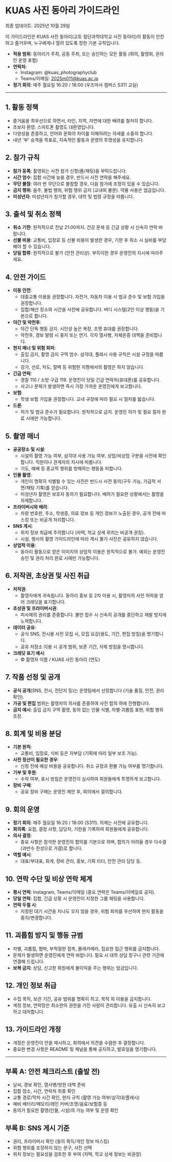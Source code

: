 # KUAS 사진 동아리 가이드라인
최종 업데이트: 2025년 10월 29일

이 가이드라인은 KUAS 사진 동아리(교토 첨단과학대학교 사진 동아리)의 활동이 안전하고 즐거우며, 누구에게나 열려 있도록 정한 기본 규칙입니다.

- **적용 범위**: 동아리가 주최, 공동 주최, 또는 승인하는 모든 활동 (회의, 촬영회, 온라인 운영 포함)
- **연락처**:
  - Instagram: @kuas_photographyclub
  - Teams/이메일: 2025m011@kuas.ac.jp
- **정기 회의**: 매주 월요일 16:20 / 18:00 (우즈마사 캠퍼스 S311 교실)

---

## 1. 활동 정책
- 즐거움을 최우선으로 하면서, 타인, 지역, 자연에 대한 배려를 철저히 합니다.
- 초보자 환영. 스마트폰 촬영도 대환영입니다.
- 다양성을 존중하고, 언어와 문화의 차이를 이해하려는 자세를 소중히 합니다.
- 내년 '부' 승격을 목표로, 지속적인 활동과 운영의 투명성을 유지합니다.

## 2. 참가 규칙
- **참가 등록**: 촬영회는 사전 참가 신청(폼/채팅)을 부탁드립니다.
- **시간 엄수**: 집합 시간에 늦을 경우, 반드시 사전 연락을 해주세요.
- **무단 불참**: 여러 번 무단으로 불참할 경우, 다음 참가에 조정이 있을 수 있습니다.
- **금지 행위**: 음주, 불법 행위, 위험 행위 금지 (교내외 불문). 약물 사용은 엄금입니다.
- **미성년자**: 미성년자가 참가할 경우, 대학 및 법령 규정을 따릅니다.

## 3. 출석 및 취소 정책
- **취소 기한**: 원칙적으로 전날 21:00까지. 건강 문제 등 긴급 상황 시 신속히 연락 바랍니다.
- **선불 비용**: 교통비, 입장료 등 선불 비용이 발생한 경우, 기한 후 취소 시 실비를 부담해야 할 수 있습니다.
- **당일 합류**: 원칙적으로 불가 (안전 관리상). 부득이한 경우 운영진의 지시에 따라주세요.

## 4. 안전 가이드
- **이동 안전**:
  - 대중교통 이용을 권장합니다. 자전거, 자동차 이용 시 법규 준수 및 보험 가입을 권장합니다.
  - 집합/해산 장소와 시간을 사전에 공유합니다. 버디 시스템(2인 이상 행동)을 기본으로 합니다.
- **야간 및 악천후**:
  - 야간 단독 행동 금지. 시인성 높은 복장, 조명 휴대를 권장합니다.
  - 악천후, 경보 발령 시 중지 또는 연기. 각자 열사병, 저체온증 대책을 준비합니다.
- **현지 매너 및 위험 회피**:
  - 출입 금지, 촬영 금지 구역 엄수. 삼각대, 플래시 사용 규칙은 시설 규정을 따릅니다.
  - 강가, 선로, 차도, 절벽 등 위험한 지형에서의 촬영은 하지 않습니다.
- **긴급 연락**:
  - 경찰 110 / 소방·구급 119. 운영진이 당일 긴급 연락처(휴대폰)를 공유합니다.
  - 사고나 문제가 발생하면 즉시 가장 가까운 운영진에게 보고합니다.
- **보험**:
  - 학생 보험 가입을 권장합니다. 교내 규정에 따라 필요 시 절차를 밟습니다.
- **드론**:
  - 허가 및 법규 준수가 필요합니다. 원칙적으로 금지. 운영진 허가 및 필요 절차 완료 시에만 가능합니다.

## 5. 촬영 매너
- **공공장소 및 시설**:
  - 시설의 촬영 가능 여부, 삼각대 사용 가능 여부, 상업/비상업 구분을 사전에 확인합니다. 직원이나 관계자의 지시에 따릅니다.
  - 기도, 예배 등 종교적 행위를 방해하는 행동을 피합니다.
- **인물 촬영**:
  - 개인이 명확히 식별될 수 있는 사진은 반드시 사전 동의(구두 가능, 가급적 서면/채팅 기록)를 얻습니다.
  - 미성년자 촬영은 보호자 동의가 필요합니다. 배려가 필요한 상황에서는 촬영을 자제합니다.
- **프라이버시와 배려**:
  - 차량 번호판, 주소, 학생증, 의료 정보 등 개인 정보가 노출된 경우, 공개 전에 마스킹 또는 비공개 처리합니다.
- **SNS 게시**:
  - 위치 정보 취급에 주의합니다 (자택, 학교 상세 위치는 비공개 권장).
  - 시설, 행사의 촬영 가이드라인에 따라 게시 불가 사진은 공유하지 않습니다.
- **상업적 이용**:
  - 동아리 활동으로 얻은 이미지의 상업적 이용은 원칙적으로 불가. 예외는 운영진 승인 및 권리 처리 완료 시에만 가능합니다.

## 6. 저작권, 초상권 및 사진 취급
- **저작권**:
  - 촬영자에게 귀속됩니다. 동아리 홍보 등 2차 이용 시, 촬영자의 사전 허락을 얻어 크레딧을 표기합니다.
- **초상권 및 프라이버시권**:
  - 피사체의 권리를 존중합니다. 불만 접수 시 신속히 공개를 중단하고 재발 방지에 노력합니다.
- **데이터 공유**:
  - 공식 SNS, 전시용 사진 모집 시, 모집 요강(용도, 기간, 편집 방침)을 명기합니다.
  - 공유 저장소 이용 시 공개 범위, 보존 기간, 삭제 방침을 명시합니다.
- **크레딧 표기 예시**:
  - © 촬영자 이름 / KUAS 사진 동아리 (연도)

## 7. 작품 선정 및 공개
- **공식 공개**(SNS, 전시, 전단지 등)는 운영팀에서 선정합니다 (기술 품질, 안전, 권리 확인).
- **가공 및 편집** 범위는 촬영자의 의사를 존중하여 사전 합의 하에 진행합니다.
- **금지 예시**: 출입 금지 구역 촬영, 동의 없는 인물 식별, 차별·괴롭힘 표현, 위험 행위 조장.

## 8. 회계 및 비용 분담
- **기본 원칙**:
  - 교통비, 입장료, 식비 등은 자부담 (기획에 따라 일부 보조 가능).
- **사전 정산이 필요한 경우**:
  - 신청 전에 예상 비용을 공유합니다. 취소 규정과 환불 가능 여부를 명기합니다.
- **기부 및 후원**:
  - 수락 여부, 표시 방침은 운영진이 심사하여 회원들에게 투명하게 보고합니다.
- **장비 구매**:
  - 공유 장비 구매는 운영진 제안 후, 회의에서 결의합니다.

## 9. 회의 운영
- **정기 회의**: 매주 월요일 16:20 / 18:00 (S311). 의제는 사전에 공유합니다.
- **회의록**: 요점, 결정 사항, 담당자, 기한을 기록하여 회원들에게 공유합니다.
- **의사 결정**:
  - 중요 사항은 참석한 운영진의 합의를 기본으로 하며, 합의가 어려울 경우 다수결(과반수 찬성으로 가결)로 합니다.
- **역할 예시**:
  - 대표/부대표, 회계, 장비 관리, 홍보, 기획 리더, 안전 관리 담당 등.

## 10. 연락 수단 및 비상 연락 체계
- **평시 연락**: Instagram, Teams/이메일 (중요 연락은 Teams/이메일로 공지).
- **당일 연락**: 집합, 긴급 상황 시 운영진이 지정한 그룹 채팅을 사용합니다.
- **연락 두절 시**:
  - 지정된 대기 시간을 지나도 오지 않을 경우, 위험 회피를 우선하여 현지 활동을 중지/변경합니다.

## 11. 괴롭힘 방지 및 행동 규범
- 차별, 괴롭힘, 협박, 부적절한 접촉, 몰래카메라, 집요한 접근 행위를 금지합니다.
- 문제가 발생하면 운영진에게 연락 바랍니다. 필요 시 대학 상담 창구나 관련 기관에 연결해 드립니다.
- **보복 금지**: 상담, 신고한 회원에게 불이익을 주는 행위는 엄금입니다.

## 12. 개인 정보 취급
- 수집 목적, 보관 기간, 공유 범위를 명확히 하고, 목적 외 이용을 금지합니다.
- 계정 정보, 연락망은 최소한의 권한을 가진 사람이 관리합니다. 유출 시 신속히 보고하고 대처합니다.

## 13. 가이드라인 개정
- 개정은 운영진이 안을 제시하고, 회의에서 의견을 수렴한 후 결정합니다.
- 중요한 변경 사항은 README 및 채널을 통해 공지하고, 발효일을 명기합니다.

---

## 부록 A: 안전 체크리스트 (출발 전)
- 날씨, 경보 확인, 열사병/방한 대책 준비
- 집합 장소, 시간, 연락처 최종 확인
- 교통 경로/막차 시간 확인, 현지 규칙 (촬영 가능 여부/삼각대/플래시)
- 예비 배터리/메모리/레인 커버/조명/음료/보험증 등
- 동의가 필요한 촬영(인물, 시설)의 가능 여부 및 운영 확인

## 부록 B: SNS 게시 기준
- 권리, 프라이버시 확인 (동의 획득/개인 정보 마스킹)
- 위험 행위를 조장하지 않는 문구, 사진 선택
- 위치 정보는 필요성을 검토한 후 부여 (자택, 학교 상세 정보는 비권장)
